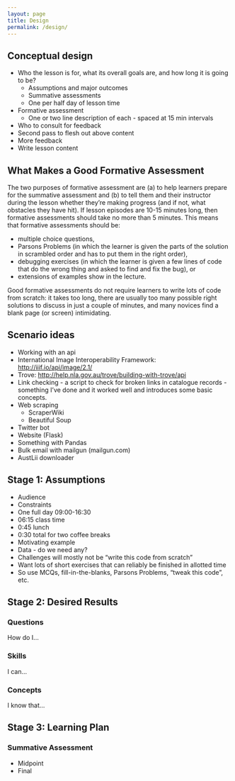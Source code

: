 ```yaml
---
layout: page
title: Design
permalink: /design/
---
```

## Conceptual design

* Who the lesson is for, what its overall goals are, and how long it is going to be?
  * Assumptions and major outcomes
  * Summative assessments
  * One per half day of lesson time
* Formative assessment
  * One or two line description of each - spaced at 15 min intervals
* Who to consult for feedback
* Second pass to flesh out above content
* More feedback
* Write lesson content

## What Makes a Good Formative Assessment

The two purposes of formative assessment are (a) to help learners prepare for the summative assessment and (b) to tell them and their instructor during the lesson whether they’re making progress (and if not, what obstacles they have hit). If lesson episodes are 10-15 minutes long, then formative assessments should take no more than 5 minutes. This means that formative assessments should be:

* multiple choice questions,
* Parsons Problems (in which the learner is given the parts of the solution in scrambled order and has to put them in the right order),
* debugging exercises (in which the learner is given a few lines of code that do the wrong thing and asked to find and fix the bug), or
* extensions of examples show in the lecture.

Good formative assessments do not require learners to write lots of code from scratch: it takes too long, there are usually too many possible right solutions to discuss in just a couple of minutes, and many novices find a blank page (or screen) intimidating.

## Scenario ideas

* Working with an api
* International Image Interoperability Framework: http://iiif.io/api/image/2.1/
* Trove: http://help.nla.gov.au/trove/building-with-trove/api 
* Link checking - a script to check for broken links in catalogue records - something I’ve done and it worked well and introduces some basic concepts.
* Web scraping
  * ScraperWiki
  * Beautiful Soup
* Twitter bot
* Website (Flask)
* Something with Pandas
* Bulk email with mailgun (mailgun.com)
* AustLii downloader

## Stage 1: Assumptions

* Audience
* Constraints
 * One full day 09:00-16:30
  * 06:15 class time
  * 0:45 lunch
  * 0:30 total for two coffee breaks
* Motivating example
* Data - do we need any?
* Challenges will mostly not be “write this code from scratch”
 * Want lots of short exercises that can reliably be finished in allotted time
 * So use MCQs, fill-in-the-blanks, Parsons Problems, “tweak this code”, etc.

## Stage 2: Desired Results

### Questions

How do I...

### Skills

I can...

### Concepts

I know that...

## Stage 3: Learning Plan

### Summative Assessment

* Midpoint
* Final
